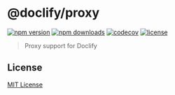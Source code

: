 # @doclify/proxy

[![npm version][npm-version-src]][npm-version-href]
[![npm downloads][npm-downloads-src]][npm-downloads-href]
[![codecov][codecov-src]][codecov-href]
[![license][license-src]][license-href]

> Proxy support for Doclify


## License

[MIT License](./LICENSE)

<!-- Badges -->
[npm-version-src]: https://img.shields.io/npm/v/@doclify/proxy/latest.svg?style=flat-square
[npm-version-href]: https://npmjs.com/package/@doclify/proxy

[npm-downloads-src]: https://img.shields.io/npm/dt/@doclify/proxy.svg?style=flat-square
[npm-downloads-href]: https://npmjs.com/package/@doclify/proxy

[codecov-src]: https://img.shields.io/codecov/c/github/doclify/doclify-proxy.svg?style=flat-square
[codecov-href]: https://codecov.io/gh/doclify/doclify-proxy

[license-src]: https://img.shields.io/npm/l/@doclify/proxy.svg?style=flat-square
[license-href]: https://npmjs.com/package/@doclify/proxy
